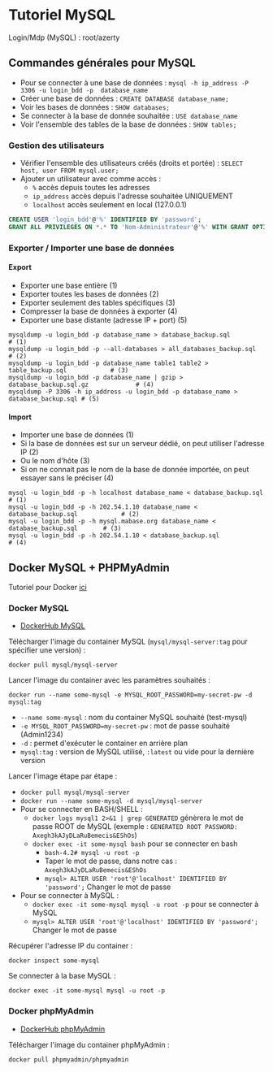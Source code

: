 # Tutoriel MySQL

Login/Mdp (MySQL) : root/azerty

## Commandes générales pour MySQL

- Pour se connecter à une base de données : `mysql -h ip_address -P 3306 -u login_bdd -p  database_name`
- Créer une base de données : `CREATE DATABASE database_name;`
- Voir les bases de données : `SHOW databases;`
- Se connecter à la base de donnée souhaitée : `USE database_name`
- Voir l'ensemble des tables de la base de données : `SHOW tables;`

### Gestion des utilisateurs

- Vérifier l'ensemble des utilisateurs créés (droits et portée) : `SELECT host, user FROM mysql.user;`
- Ajouter un utilisateur avec comme accès :
  - `%` accès depuis toutes les adresses
  - `ip_address` accès depuis l'adresse souhaitée UNIQUEMENT
  - `localhost` accès seulement en local (127.0.0.1)

```sql
CREATE USER 'login_bdd'@'%' IDENTIFIED BY 'password';
GRANT ALL PRIVILEGES ON *.* TO 'Nom-Administrateur'@'%' WITH GRANT OPTION;
```

### Exporter / Importer une base de données

#### Export

- Exporter une base entière                         (1)
- Exporter toutes les bases de données              (2)
- Exporter seulement des tables spécifiques         (3)
- Compresser la base de données à exporter          (4)
- Exporter une base distante (adresse IP + port)    (5)

```shell
mysqldump -u login_bdd -p database_name > database_backup.sql                       # (1)
mysqldump -u login_bdd -p --all-databases > all_databases_backup.sql                # (2)
mysqldump -u login_bdd -p database_name table1 table2 > table_backup.sql            # (3)
mysqldump -u login_bdd -p database_name | gzip > database_backup.sql.gz             # (4)
mysqldump -P 3306 -h ip_address -u login_bdd -p database_name > database_backup.sql # (5)
```

#### Import

- Importer une base de données                                                                  (1)
- Si la base de données est sur un serveur dédié, on peut utiliser l'adresse IP                 (2)
- Ou le nom d'hôte                                                                              (3)
- Si on ne connait pas le nom de la base de donnée importée, on peut essayer sans le préciser   (4)
 
```shell
mysql -u login_bdd -p -h localhost database_name < database_backup.sql              # (1)
mysql -u login_bdd -p -h 202.54.1.10 database_name < database_backup.sql            # (2)
mysql -u login_bdd -p -h mysql.mabase.org database_name < database_backup.sql       # (3)
mysql -u login_bdd -p -h 202.54.1.10 < database_backup.sql                          # (4)
```

## Docker MySQL + PHPMyAdmin

Tutoriel pour Docker [ici](https://github.com/MushuLeDragon/docker-tuto "Tuto Docker")

### Docker MySQL

- [DockerHub MySQL](https://hub.docker.com/_/mysql/ "DockerHub MySQL")

Télécharger l'image du container MySQL (`mysql/mysql-server:tag` pour spécifier une version) :
```shell
docker pull mysql/mysql-server
```

Lancer l'image du container avec les paramètres souhaités :
```shell
docker run --name some-mysql -e MYSQL_ROOT_PASSWORD=my-secret-pw -d mysql:tag
```
- `--name some-mysql` : nom du container MySQL souhaité (test-mysql)
- `-e MYSQL_ROOT_PASSWORD=my-secret-pw` : mot de passe souhaité (Admin1234)
- `-d` : permet d'exécuter le container en arrière plan
- `mysql:tag` : version de MySQL utilisé, `:latest` ou vide pour la dernière version

Lancer l'image étape par étape :
- `docker pull mysql/mysql-server`
- `docker run --name some-mysql -d mysql/mysql-server`
- Pour se connecter en BASH/SHELL :
  - `docker logs mysql1 2>&1 | grep GENERATED` génèrera le mot de passe ROOT de MySQL (exemple : `GENERATED ROOT PASSWORD: Axegh3kAJyDLaRuBemecis&EShOs`)
  - `docker exec -it some-mysql bash` pour se connecter en bash
    - `bash-4.2# mysql -u root -p`
    - Taper le mot de passe, dans notre cas : `Axegh3kAJyDLaRuBemecis&EShOs`
    - `mysql> ALTER USER 'root'@'localhost' IDENTIFIED BY 'password';` Changer le mot de passe
- Pour se connecter à MySQL :
  - `docker exec -it some-mysql mysql -u root -p` pour se connecter à MySQL
  - `mysql> ALTER USER 'root'@'localhost' IDENTIFIED BY 'password';` Changer le mot de passe

Récupérer l'adresse IP du container :
```shell
docker inspect some-mysql
```

Se connecter à la base MySQL :
```shell
docker exec -it some-mysql mysql -u root -p
```

### Docker phpMyAdmin

- [DockerHub phpMyAdmin](https://hub.docker.com/r/phpmyadmin/phpmyadmin/ "DockerHub phpMyAdmin")

Télécharger l'image du container phpMyAdmin :
```shell
docker pull phpmyadmin/phpmyadmin
```
